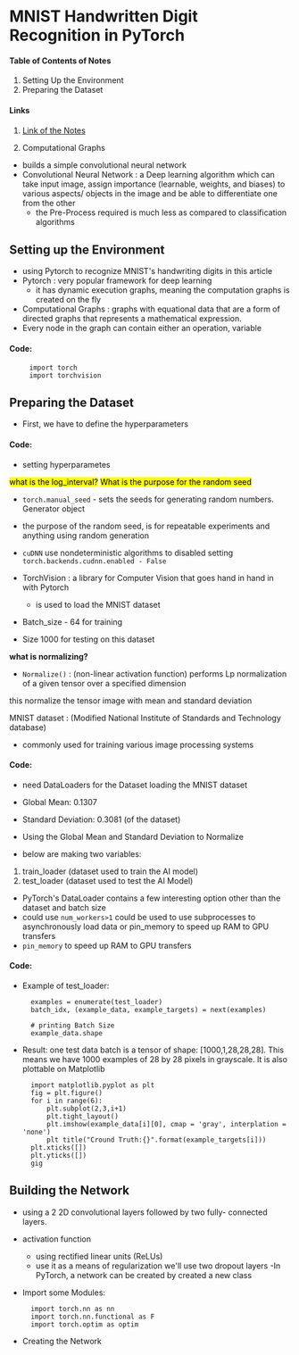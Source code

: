 # MNIST Handwritten Digit Recognition in PyTorch

#### Table of Contents of Notes
1. Setting Up the Environment
2. Preparing the Dataset

#### Links
1. <a href = "https://nextjournal.com/gkoehler/pytorch-mnist">Link of the Notes</a>

4. Computational Graphs

 - builds a simple convolutional neural network
- Convolutional Neural Network
: a Deep learning algorithm which can take input image, assign importance (learnable, weights, and biases) to various aspects/ objects in the image and be able to differentiate one from the other
  - the Pre-Process required is much less as compared to classification algorithms

## Setting up the Environment
- using Pytorch to recognize MNIST's handwriting digits in this article
- Pytorch
: very popular framework for deep learning
  - it has dynamic execution graphs, meaning the computation graphs is created on the fly
 - Computational Graphs
: graphs with equational data that are a form of directed graphs that represents a mathematical expression. 
  - Every node in the graph can contain either an operation, variable

#### Code:

		 import torch
		 import torchvision
## Preparing the Dataset 
- First, we have to define the hyperparameters

#### Code:
- setting hyperparametes

<mark> what is the log_interval?</mark>
<mark>What is the purpose for the random seed</mark>

- `torch.manual_seed` - sets the seeds for generating random numbers. Generator object
- the purpose of the random seed, is for repeatable experiments and anything using random generation
- `cuDNN` use nondeterministic algorithms to disabled setting `torch.backends.cudnn.enabled - False`


- TorchVision
: a library for Computer Vision that goes hand in hand in with Pytorch
  - is used to load the MNIST dataset
- Batch_size - 64 for training
- Size 1000 for testing on this dataset


**what is normalizing?**

- `Normalize()` 
: (non-linear activation function) performs Lp normalization of a given tensor over a specified dimension
  
this normalize the tensor image with mean and standard deviation

MNIST dataset
: (Modified National Institute of Standards and Technology database) 
  - commonly used for training various image processing systems

#### Code:
- need DataLoaders for the Dataset
loading the MNIST dataset

- Global Mean: 0.1307
- Standard Deviation: 0.3081 (of the dataset)
- Using the Global Mean and Standard Deviation to Normalize 
- below are making two variables: 
1. train_loader (dataset used to train the AI model)
2. test_loader (dataset used to test the AI Model)

- PyTorch's DataLoader contains a few interesting option other than the dataset and batch size
- could use `num_workers>1` could be used to use subprocesses to asynchronously load data or pin_memory to speed up RAM to GPU transfers
- `pin_memory` to speed up RAM to GPU transfers

#### Code:

- Example of test_loader:

		examples = enumerate(test_loader)
		batch_idx, (example_data, example_targets) = next(examples)

		# printing Batch Size
		example_data.shape

- Result: one test data batch is a tensor of shape: [1000,1,28,28,28]. This means we have 1000 examples of 28 by 28 pixels in grayscale. It is also plottable on Matplotlib

		import matplotlib.pyplot as plt
		fig = plt.figure()
		for i in range(6):
			plt.subplot(2,3,i+1)
			plt.tight_layout()
			plt.imshow(example_data[i][0], cmap = 'gray', interplation = 'none')
			plt title("Cround Truth:{}".format(example_targets[i]))
		plt.xticks([])
		plt.yticks([])
		gig

## Building the Network
- using a 2 2D convolutional layers followed by two fully- connected layers.
- activation function
  - using rectified linear units (ReLUs)
  - use it as a means of regularization we'll use two dropout layers
-In PyTorch, a network can be created  by created a new class

- Import some Modules:

		import torch.nn as nn
		import torch.nn.functional as F
		import torch.optim as optim
- Creating the Network
